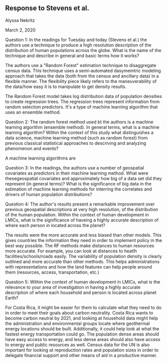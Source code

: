 ## Response to Stevens et al.

Alyssa Nekritz

March 2, 2020

Question 1: In the readings for Tuesday and today (Stevens et al.) the authors use a technique to produce a high resolution description of the distribution of human populations across the globe. What is the name of the technique and describe in general and basic terms how it works?

The authors use a "Random Forest" estimation technique to disaggregate census data. This technique uses a semi-automated dasymemtric  modeling approach that takes the data (both from the census and ancillary data) in a flexible manner. The flexibility piece likely refers to the maneuverability of the data/how easy it is to manipulate to get density results.

The Random Forest model takes log distribution data of population densities to create regression trees. The regression trees represent information from random selection predictors. It's a type of machine learning algorithm that uses an ensemble method.

Question 2: The random forest method used bt the authors is a machine learning algorithm (ensemble method). In general terms, what is a machine learning algorithm? Within the context of this study what distinguishes a data science, machine learning method (such as random forest) from previous classical statistical approaches to descriving and analyzing phenomenon and events?

A machine learning algorithms are

Question 3: In the readings, the authors use a number of geospatial covariates as predictors in their machine learning method. What were thesegeospatial covariates and approximately how big of a data set did they represent (in general terms)? What is the significance of big data in the estimation of machine learning methods for interring the correlates and drivers of human population distributions?

Question 4: The author's results present a remarkable improvement over previous geospatial descriptions at very high resolution, of the distribution of the human population. Within the context of human development in LMICs, what is the significance of haveing a highly accurate description of where each person in located across the planet?

The results were the more accurate and less biased than other models. This gives countries the information they need in order to implement policy in the best way possible. The RF methods make distances to human resources more accurate. For example, you can look at distances to heatlh facilities/schools/roads easily. The variability of population density is clearly outlined and more accurate than other methods. This helps administrations with representations and how the land features can help people around them (resources, access, transportation, etc.)

Question 5: Within the context of human development in LMICs, what is the relevance to your area of investigation in having a highly accurate description of where each household and person is located across planet Earth?

For Costa Rica, it might be easier for them to calculate what they need to do in order to meet their goals about carbon neutrality. Costa Rica wants to become carbon neutral by 2021, and looking at household data might help the administration and environmental groups locate where geothermal energy locations should be built. Additionally, it could help look at what the fastest energy transportation could go. The population dense areas should have easy access to energy, and less dense areas should also have access to energy and public resources as well. Census data for the UN is also important for looking at reproduction rates and population sizes in order to delegate financial support and other means of aid in a productive manner.

